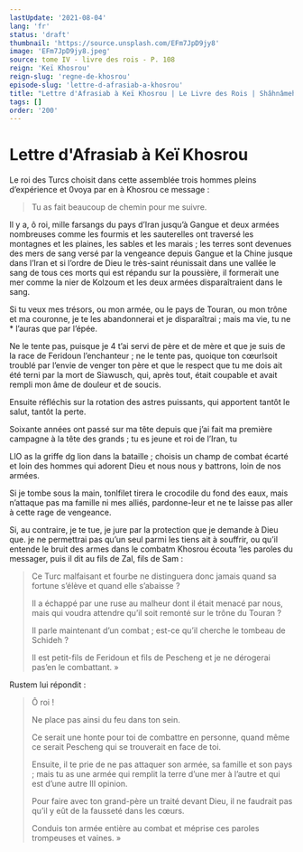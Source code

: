 ```yaml
---
lastUpdate: '2021-08-04'
lang: 'fr'
status: 'draft'
thumbnail: 'https://source.unsplash.com/EFm7JpD9jy8'
image: 'EFm7JpD9jy8.jpeg'
source: tome IV - livre des rois - P. 108
reign: 'Keï Khosrou'
reign-slug: 'regne-de-khosrou'
episode-slug: 'lettre-d-afrasiab-a-khosrou'
title: "Lettre d'Afrasiab à Keï Khosrou | Le Livre des Rois | Shâhnâmeh"
tags: []
order: '200'
---
```


<!-- LTeX: language=fr -->

# Lettre d'Afrasiab à Keï Khosrou

Le roi des Turcs choisit dans cette assemblée trois hommes pleins d’expérience et 0voya par en à Khosrou ce message :

> Tu as fait beaucoup de chemin pour me suivre.

Il y a, ô roi, mille farsangs du pays d’Iran jusqu’à Gangue et deux armées nombreuses comme les fourmis et les sauterelles ont traversé les montagnes et les plaines, les sables et les marais ; les terres sont devenues des mers de sang versé par la vengeance depuis Gangue et la Chine jusque dans l’Iran et si l’ordre de Dieu le très-saint réunissait dans une vallée le sang de tous ces morts qui est répandu sur la poussière, il formerait une mer comme la nier de Kolzoum et les deux armées disparaîtraient dans le sang.

Si tu veux mes trésors, ou mon armée, ou le pays de Touran, ou mon trône et ma couronne, je te les abandonnerai et je disparaîtrai ; mais ma vie, tu ne \* l’auras que par l’épée.

Ne le tente pas, puisque je
4 t’ai servi de père et de mère et que je suis de la race de Feridoun l’enchanteur ; ne le tente pas, quoique ton cœurlsoit troublé par l’envie de venger ton père et que le respect que tu me dois ait été terni par la mort de Siawusch, qui, après tout, était coupable et avait rempli mon âme de douleur et de soucis.

Ensuite réfléchis sur la rotation des astres puissants, qui apportent tantôt le salut, tantôt la perte.

Soixante années ont passé sur ma tête depuis que j’ai fait ma première campagne à la tête des grands ; tu es jeune et roi de l’Iran, tu

LlO as la griffe dg lion dans la bataille ; choisis un champ de combat écarté et loin des hommes qui adorent Dieu et nous nous y battrons, loin de nos armées.

Si je tombe sous la main, tonlfilet tirera le crocodile du fond des eaux, mais n’attaque pas ma famille ni mes alliés, pardonne-leur et ne te laisse pas aller à cette rage de vengeance.

Si, au contraire, je te tue, je jure par la protection que je demande à Dieu que. je ne permettrai pas qu’un seul parmi les tiens ait à souffrir, ou qu’il entende le bruit des armes dans le combatm Khosrou écouta ’les paroles du messager, puis il dit au fils de Zal, fils de Sam :

> Ce Turc malfaisant et fourbe ne distinguera donc jamais quand sa fortune s’élève et quand elle s’abaisse ?
>
> Il a échappé par une ruse au malheur dont il était menacé par nous, mais qui voudra attendre qu’il soit remonté sur le trône du Touran ?
>
> Il parle maintenant d’un combat ; est-ce qu’il cherche le tombeau de Schideh ?
>
> Il est petit-fils de Feridoun et fils de Pescheng et je ne dérogerai pas’en le combattant. »

Rustem lui répondit :

> Ô roi !
>
> Ne place pas ainsi du feu dans ton sein.
>
> Ce serait une honte pour toi de combattre en personne, quand même ce serait Pescheng qui se trouverait en face de toi.
>
> Ensuite, il te prie de ne pas attaquer son armée, sa famille et son pays ; mais tu as une armée qui remplit la terre d’une mer à l’autre et qui est d’une autre IlI opinion.
>
> Pour faire avec ton grand-père un traité devant Dieu, il ne faudrait pas qu’il y eût de la fausseté dans les cœurs.
>
> Conduis ton armée entière au combat et méprise ces paroles trompeuses et vaines. »
